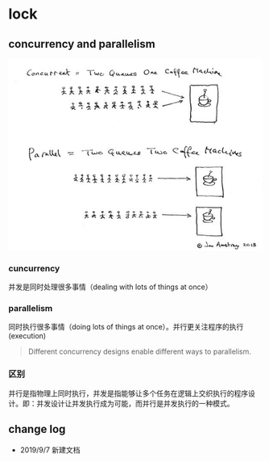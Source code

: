 # lock

## concurrency and parallelism

![concurrency and parallelism](./concurrency_and_parallelism.jpg)

### cuncurrency

并发是同时处理很多事情（dealing with lots of things at once）

### parallelism

同时执行很多事情（doing lots of things at once）。并行更关注程序的执行(execution)

> Different concurrency designs enable different ways to parallelism.

### 区别

并行是指物理上同时执行，并发是指能够让多个任务在逻辑上交织执行的程序设计。即：并发设计让并发执行成为可能，而并行是并发执行的一种模式。

## change log

- 2019/9/7 新建文档
